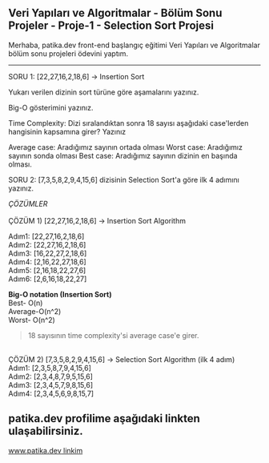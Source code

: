 ## Veri Yapıları ve Algoritmalar - Bölüm Sonu Projeler - Proje-1 - Selection Sort Projesi

Merhaba, patika.dev front-end başlangıç eğitimi Veri Yapıları ve Algoritmalar bölüm sonu projeleri ödevini yaptım. 

---------------------------------

SORU 1: [22,27,16,2,18,6] -> Insertion Sort

Yukarı verilen dizinin sort türüne göre aşamalarını yazınız.

Big-O gösterimini yazınız.

Time Complexity: Dizi sıralandıktan sonra 18 sayısı aşağıdaki case'lerden hangisinin kapsamına girer? Yazınız

Average case: Aradığımız sayının ortada olması
Worst case: Aradığımız sayının sonda olması
Best case: Aradığımız sayının dizinin en başında olması.


SORU 2: [7,3,5,8,2,9,4,15,6] dizisinin Selection Sort'a göre ilk 4 adımını yazınız.

<i> ÇÖZÜMLER </i> 
<br><br>
ÇÖZÜM 1)
[22,27,16,2,18,6] -> Insertion Sort Algorithm

Adım1: [22,27,16,2,18,6] <br>
Adım2: [22,27,16,2,18,6] <br>
Adım3: [16,22,27,2,18,6] <br>
Adım4: [2,16,22,27,18,6] <br>
Adım5: [2,16,18,22,27,6] <br>
Adım6: [2,6,16,18,22,27] <br>

<b>Big-O notation (Insertion Sort) </b>  <br>
Best- O(n) <br>
Average-O(n^2) <br>
Worst- O(n^2)

> 18 sayısının time complexity'si average case'e girer. 


<br>
ÇÖZÜM 2)
[7,3,5,8,2,9,4,15,6]  -> Selection Sort Algorithm (ilk 4 adım)
<br>
Adım1: [2,3,5,8,7,9,4,15,6]<br>
Adım2: [2,3,4,8,7,9,5,15,6]<br>
Adım3: [2,3,4,5,7,9,8,15,6]<br>
Adım4: [2,3,4,5,6,9,8,15,7]<br>


patika.dev profilime aşağıdaki linkten ulaşabilirsiniz.
------------------------------------------------------

[www.patika.dev linkim](https://app.patika.dev/tunadev) 